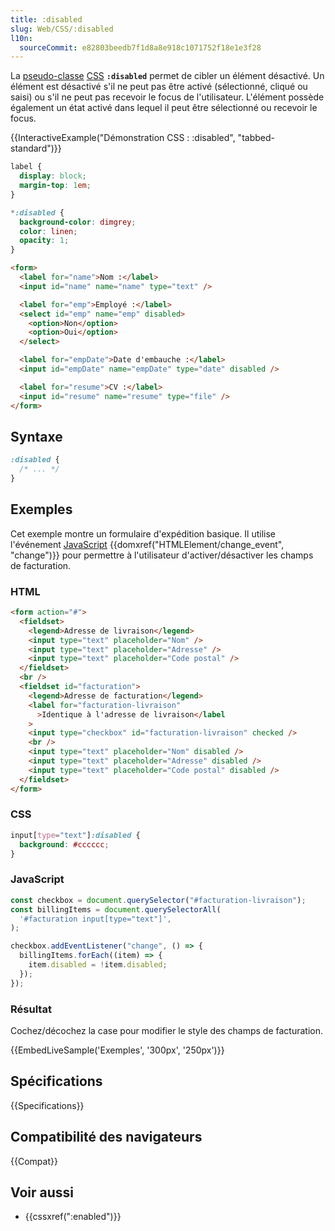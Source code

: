 ```yaml
---
title: :disabled
slug: Web/CSS/:disabled
l10n:
  sourceCommit: e82803beedb7f1d8a8e918c1071752f18e1e3f28
---
```


La [pseudo-classe](/fr/docs/Web/CSS/Pseudo-classes) [CSS](/fr/docs/Web/CSS) **`:disabled`** permet de cibler un élément désactivé. Un élément est désactivé s'il ne peut pas être activé (sélectionné, cliqué ou saisi) ou s'il ne peut pas recevoir le focus de l'utilisateur. L'élément possède également un état activé dans lequel il peut être sélectionné ou recevoir le focus.

{{InteractiveExample("Démonstration CSS&nbsp;: :disabled", "tabbed-standard")}}

```css interactive-example
label {
  display: block;
  margin-top: 1em;
}

*:disabled {
  background-color: dimgrey;
  color: linen;
  opacity: 1;
}
```

```html interactive-example
<form>
  <label for="name">Nom :</label>
  <input id="name" name="name" type="text" />

  <label for="emp">Employé :</label>
  <select id="emp" name="emp" disabled>
    <option>Non</option>
    <option>Oui</option>
  </select>

  <label for="empDate">Date d'embauche :</label>
  <input id="empDate" name="empDate" type="date" disabled />

  <label for="resume">CV :</label>
  <input id="resume" name="resume" type="file" />
</form>
```

## Syntaxe

```css
:disabled {
  /* ... */
}
```

## Exemples

Cet exemple montre un formulaire d'expédition basique. Il utilise l'événement [JavaScript](/fr/docs/Web/JavaScript) {{domxref("HTMLElement/change_event", "change")}} pour permettre à l'utilisateur d'activer/désactiver les champs de facturation.

### HTML

```html
<form action="#">
  <fieldset>
    <legend>Adresse de livraison</legend>
    <input type="text" placeholder="Nom" />
    <input type="text" placeholder="Adresse" />
    <input type="text" placeholder="Code postal" />
  </fieldset>
  <br />
  <fieldset id="facturation">
    <legend>Adresse de facturation</legend>
    <label for="facturation-livraison"
      >Identique à l'adresse de livraison</label
    >
    <input type="checkbox" id="facturation-livraison" checked />
    <br />
    <input type="text" placeholder="Nom" disabled />
    <input type="text" placeholder="Adresse" disabled />
    <input type="text" placeholder="Code postal" disabled />
  </fieldset>
</form>
```

### CSS

```css
input[type="text"]:disabled {
  background: #cccccc;
}
```

### JavaScript

```js
const checkbox = document.querySelector("#facturation-livraison");
const billingItems = document.querySelectorAll(
  '#facturation input[type="text"]',
);

checkbox.addEventListener("change", () => {
  billingItems.forEach((item) => {
    item.disabled = !item.disabled;
  });
});
```

### Résultat

Cochez/décochez la case pour modifier le style des champs de facturation.

{{EmbedLiveSample('Exemples', '300px', '250px')}}

## Spécifications

{{Specifications}}

## Compatibilité des navigateurs

{{Compat}}

## Voir aussi

- {{cssxref(":enabled")}}
